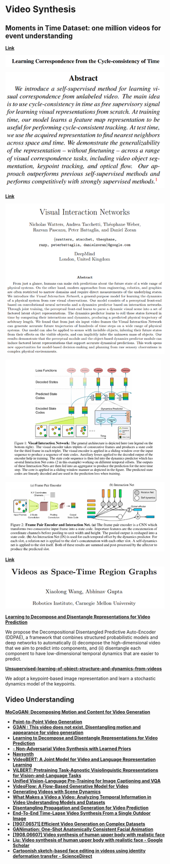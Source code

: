 # Video Synthesis

## Moments in Time Dataset: one million videos for event understanding

[**Link**](https://arxiv.org/pdf/1903.07593.pdf)

![](<images/2020-07-22-01-29-57 (2).png>)

![](images/2020-07-22-01-31-06.png)

[**Link**](https://arxiv.org/pdf/1706.01433.pdf)

![](<images/2020-07-22-01-42-02 (1).png>)

![](<images/2020-07-22-01-44-11 (1).png>)

![](<images/2020-07-22-01-44-29 (2).png>)

[**Link**](https://arxiv.org/pdf/1806.01810.pdf)

![](<images/2020-07-22-02-10-43 (2).png>)

[**Learning to Decompose and Disentangle Representations for Video Prediction**](https://arxiv.org/pdf/1806.04166.pdf)

We propose the Decompositional Disentangled Predictive Auto-Encoder (DDPAE), a framework that combines structured probabilistic models and deep networks to automatically (i) decompose the high-dimensional video that we aim to predict into components, and (ii) disentangle each component to have low-dimensional temporal dynamics that are easier to predict.

[**Unsupervised-learning-of-object-structure-and-dynamics-from-videos**](https://papers.nips.cc/paper/8304-unsupervised-learning-of-object-structure-and-dynamics-from-videos.pdf)

We adopt a keypoint-based image representation and learn a stochastic dynamics model of the keypoints.

## Video Understanding

[**MoCoGAN: Decomposing Motion and Content for Video Generation**](https://arxiv.org/pdf/)

* [**Point-to-Point Video Generation**](https://arxiv.org/abs/1904.02912v2.pdf)
* [**G3AN : This video does not exist. Disentangling motion and appearance for video generation**](https://arxiv.org/abs/1912.05523v1.pdf)
* [**Learning to Decompose and Disentangle Representations for Video Prediction**](http://papers.nips.cc/paper/7333-learning-to-decompose-and-disentangle-representations-for-video-prediction.pdf)
* [**- Non-Adversarial Video Synthesis with Learned Priors**](https://paperswithcode.com/paper/non-adversarial-video-synthesis-with-learned)
* [**Navsynth**](https://abhishekaich27.github.io/navsynth.html)
* [**VideoBERT: A Joint Model for Video and Language Representation Learning**](https://arxiv.org/abs/1904.01766.pdf)
* [**ViLBERT: Pretraining Task-Agnostic Visiolinguistic Representations for Vision-and-Language Tasks**](https://arxiv.org/abs/1908.02265.pdf)
* [**Unified Vision-Language Pre-Training for Image Captioning and VQA**](https://arxiv.org/abs/1909.11059.pdf)
* [**VideoFlow: A Flow-Based Generative Model for Video**](https://arxiv.org/abs/1903.01434.pdf)
* [**Generating Videos with Scene Dynamics**](https://papers.nips.cc/paper/6194-generating-videos-with-scene-dynamics.pdf)
* [**What Makes a Video a Video: Analyzing Temporal Information in Video Understanding Models and Datasets**](http://openaccess.thecvf.com/content\_cvpr\_2018/papers/Huang\_What\_Makes\_a\_CVPR\_2018\_paper.pdf)
* [**Disentangling Propagation and Generation for Video Prediction**](http://openaccess.thecvf.com/content\_ICCV\_2019/papers/Gao\_Disentangling\_Propagation\_and\_Generation\_for\_Video\_Prediction\_ICCV\_2019\_paper.pdf)
* [**End-To-End Time-Lapse Video Synthesis From a Single Outdoor Image**](http://openaccess.thecvf.com/content\_CVPR\_2019/html/Nam\_End-To-End\_Time-Lapse\_Video\_Synthesis\_From\_a\_Single\_Outdoor\_Image\_CVPR\_2019\_paper.html)
* [**\[1907.06571\] Efficient Video Generation on Complex Datasets**](https://arxiv.org/abs/1907.06571)
* [**GANimation: One-Shot Anatomically Consistent Facial Animation**](https://link.springer.com/article/10.1007/s11263-019-01210-3)
* [**\[1908.06607\] Video synthesis of human upper body with realistic face**](https://arxiv.org/abs/1908.06607)
* [**Liu: Video synthesis of human upper body with realistic face - Google Scholar**](https://scholar.google.com/scholar?cites=13583776322979873311\&as\_sdt=2005\&sciodt=0,5\&hl=en)
* [**Cartoonish sketch-based face editing in videos using identity deformation transfer - ScienceDirect**](https://www.sciencedirect.com/science/article/abs/pii/S0097849319300147)
